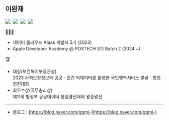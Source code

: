 ## 이완재

<p>
<img src="https://img.shields.io/badge/iOS-2E2E2E?style=flat-square&logo=apple&logoColor=white"/>&nbsp;
<img src="https://img.shields.io/badge/Swift-FF4000?style=flat-square&logo=swift&logoColor=white"/>&nbsp;
<img src="https://img.shields.io/badge/javascript-yellow?style=flat-square&logo=javascript&logoColor=white"/>&nbsp;
<img src="https://img.shields.io/badge/React-blue?style=flat-square&logo=react&logoColor=white"/>


</p>

🧑🏻‍💻

- 네이버 클라우드 AIaas 개발자 5기 (2023)
- Apple Developer Academy @ POSTECH 3기 Batch 2 (2024 ~)

🏆
- 대상(보건복지부장관상)<br>
  2023 사회보장정보와 공공ㆍ민간 빅데이터를 활용한 국민행복서비스 발굴ㆍ창업경진대회<br>
- 최우수상(국무총리상)<br>
  제11회 범정부 공공데이터 창업경진대회 왕중왕전
  

---

- 블로그 : [https://blog.naver.com/ggmj-](https://blog.naver.com/ggmj-)
